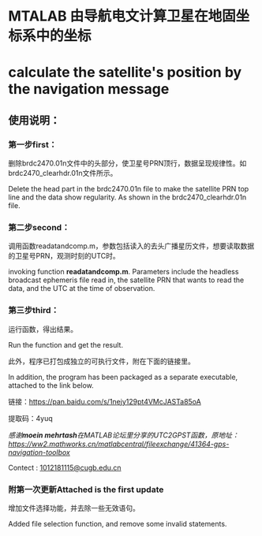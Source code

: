 # MTALAB 由导航电文计算卫星在地固坐标系中的坐标 
# calculate the satellite's position by the navigation message
## 使用说明：

### 第一步first：
删除brdc2470.01n文件中的头部分，使卫星号PRN顶行，数据呈现规律性。如brdc2470_clearhdr.01n文件所示。

Delete the head part in the brdc2470.01n file to make the satellite PRN top line and the data show regularity. As shown in the brdc2470_clearhdr.01n file.
### 第二步second：
调用函数readatandcomp.m，参数包括读入的去头广播星历文件，想要读取数据的卫星号PRN，观测时刻的UTC时。

invoking function **readatandcomp.m**. Parameters include the headless broadcast ephemeris file read in, the satellite PRN that wants to read the data, and the UTC at the time of observation.
### 第三步third：
运行函数，得出结果。

Run the function and get the result.

此外，程序已打包成独立的可执行文件，附在下面的链接里。

In addition, the program has been packaged as a separate executable, attached to the link below.

链接：https://pan.baidu.com/s/1nejy129pt4VMcJASTa85oA 

提取码：4yuq 

*感谢**moein mehrtash**在MATLAB论坛里分享的UTC2GPST函数，原地址：https://ww2.mathworks.cn/matlabcentral/fileexchange/41364-gps-navigation-toolbox*

Contect : 1012181115@cugb.edu.cn

### 附第一次更新Attached is the first update

增加文件选择功能，并去除一些无效语句。

Added file selection function, and remove some invalid statements.

